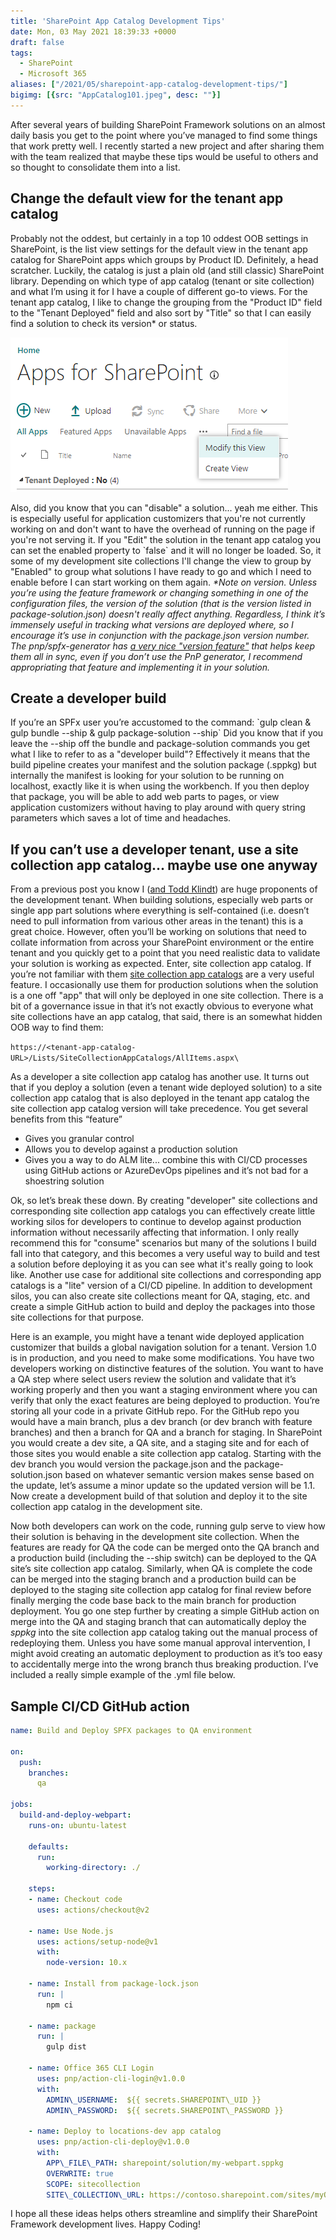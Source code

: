 ```yaml
---
title: 'SharePoint App Catalog Development Tips'
date: Mon, 03 May 2021 18:39:33 +0000
draft: false
tags: 
  - SharePoint
  - Microsoft 365
aliases: ["/2021/05/sharepoint-app-catalog-development-tips/"]
bigimg: [{src: "AppCatalog101.jpeg", desc: ""}]
---
```


After several years of building SharePoint Framework solutions on an almost daily basis you get to the point where you’ve managed to find some things that work pretty well. I recently started a new project and after sharing them with the team realized that maybe these tips would be useful to others and so thought to consolidate them into a list.

## Change the default view for the tenant app catalog

Probably not the oddest, but certainly in a top 10 oddest OOB settings in SharePoint, is the list view settings for the default view in the tenant app catalog for SharePoint apps which groups by Product ID. Definitely, a head scratcher. Luckily, the catalog is just a plain old (and still classic) SharePoint library. Depending on which type of app catalog (tenant or site collection) and what I’m using it for I have a couple of different go-to views. For the tenant app catalog, I like to change the grouping from the "Product ID" field to the "Tenant Deployed" field and also sort by "Title" so that I can easily find a solution to check its version\* or status.

![ModifyView](ModifyView.png)

Also, did you know that you can "disable" a solution... yeah me either. This is especially useful for application customizers that you're not currently working on and don't want to have the overhead of running on the page if you're not serving it. If you "Edit" the solution in the tenant app catalog you can set the enabled property to \`false\` and it will no longer be loaded. So, it some of my development site collections I'll change the view to group by "Enabled" to group what solutions I have ready to go and which I need to enable before I can start working on them again. _\*Note on version. Unless you’re using the feature framework or changing something in one of the configuration files, the version of the solution (that is the version listed in package-solution.json) doesn't really affect anything. Regardless, I think it’s immensely useful in tracking what versions are deployed where, so I encourage it’s use in conjunction with the package.json version number. The pnp/spfx-generator has [a very nice "version feature"](https://pnp.github.io/generator-spfx/usage/#npm-version) that helps keep them all in sync, even if you don’t use the PnP generator, I recommend appropriating that feature and implementing it in your solution._

## Create a developer build

If you’re an SPFx user you’re accustomed to the command: \`gulp clean & gulp bundle --ship & gulp package-solution --ship\` Did you know that if you leave the --ship off the bundle and package-solution commands you get what I like to refer to as a "developer build"? Effectively it means that the build pipeline creates your manifest and the solution package (.sppkg) but internally the manifest is looking for your solution to be running on localhost, exactly like it is when using the workbench. If you then deploy that package, you will be able to add web parts to pages, or view application customizers without having to play around with query string parameters which saves a lot of time and headaches.

## If you can’t use a developer tenant, use a site collection app catalog... maybe use one anyway

From a previous post you know I ([and Todd Klindt](https://www.toddklindt.com/blog/Lists/Posts/Post.aspx?ID=884)) are huge proponents of the development tenant. When building solutions, especially web parts or single app part solutions where everything is self-contained (i.e. doesn’t need to pull information from various other areas in the tenant) this is a great choice. However, often you’ll be working on solutions that need to collate information from across your SharePoint environment or the entire tenant and you quickly get to a point that you need realistic data to validate your solution is working as expected. Enter, site collection app catalog. If you’re not familiar with them [site collection app catalogs](https://docs.microsoft.com/en-us/sharepoint/dev/general-development/site-collection-app-catalog) are a very useful feature. I occasionally use them for production solutions when the solution is a one off "app" that will only be deployed in one site collection. There is a bit of a governance issue in that it’s not exactly obvious to everyone what site collections have an app catalog, that said, there is an somewhat hidden OOB way to find them:

`https://<tenant-app-catalog-URL>/Lists/SiteCollectionAppCatalogs/AllItems.aspx\`

As a developer a site collection app catalog has another use. It turns out that if you deploy a solution (even a tenant wide deployed solution) to a site collection app catalog that is also deployed in the tenant app catalog the site collection app catalog version will take precedence. You get several benefits from this “feature”

* Gives you granular control
* Allows you to develop against a production solution
* Gives you a way to do ALM lite... combine this with CI/CD processes using GitHub actions or AzureDevOps pipelines and it’s not bad for a shoestring solution

Ok, so let’s break these down. By creating "developer" site collections and corresponding site collection app catalogs you can effectively create little working silos for developers to continue to develop against production information without necessarily affecting that information. I only really recommend this for "consume" scenarios but many of the solutions I build fall into that category, and this becomes a very useful way to build and test a solution before deploying it as you can see what it's really going to look like. Another use case for additional site collections and corresponding app catalogs is a "lite" version of a CI/CD pipeline. In addition to development silos, you can also create site collections meant for QA, staging, etc. and create a simple GitHub action to build and deploy the packages into those site collections for that purpose.

Here is an example, you might have a tenant wide deployed application customizer that builds a global navigation solution for a tenant. Version 1.0 is in production, and you need to make some modifications. You have two developers working on distinctive features of the solution. You want to have a QA step where select users review the solution and validate that it’s working properly and then you want a staging environment where you can verify that only the exact features are being deployed to production. You’re storing all your code in a private GitHub repo. For the GitHub repo you would have a main branch, plus a dev branch (or dev branch with feature branches) and then a branch for QA and a branch for staging. In SharePoint you would create a dev site, a QA site, and a staging site and for each of those sites you would enable a site collection app catalog. Starting with the dev branch you would version the package.json and the package-solution.json based on whatever semantic version makes sense based on the update, let’s assume a minor update so the updated version will be 1.1. Now create a development build of that solution and deploy it to the site collection app catalog in the development site.

Now both developers can work on the code, running gulp serve to view how their solution is behaving in the development site collection. When the features are ready for QA the code can be merged onto the QA branch and a production build (including the --ship switch) can be deployed to the QA site’s site collection app catalog. Similarly, when QA is complete the code can be merged into the staging branch and a production build can be deployed to the staging site collection app catalog for final review before finally merging the code base back to the main branch for production deployment. You go one step further by creating a simple GitHub action on merge into the QA and staging branch that can automatically deploy the _sppkg_ into the site collection app catalog taking out the manual process of redeploying them. Unless you have some manual approval intervention, I might avoid creating an automatic deployment to production as it’s too easy to accidentally merge into the wrong branch thus breaking production. I’ve included a really simple example of the .yml file below.

## Sample CI/CD GitHub action

```yml
name: Build and Deploy SPFX packages to QA environment

on: 
  push: 
    branches: 
      qa

jobs:
  build-and-deploy-webpart:
    runs-on: ubuntu-latest

    defaults:
      run:
        working-directory: ./
    
    steps:
    - name: Checkout code
      uses: actions/checkout@v2
      
    - name: Use Node.js
      uses: actions/setup-node@v1
      with:
        node-version: 10.x
    
    - name: Install from package-lock.json
      run: |
        npm ci
  
    - name: package
      run: |
        gulp dist

    - name: Office 365 CLI Login
      uses: pnp/action-cli-login@v1.0.0
      with:
        ADMIN\_USERNAME:  ${{ secrets.SHAREPOINT\_UID }}
        ADMIN\_PASSWORD:  ${{ secrets.SHAREPOINT\_PASSWORD }}

    - name: Deploy to locations-dev app catalog
      uses: pnp/action-cli-deploy@v1.0.0
      with:
        APP\_FILE\_PATH: sharepoint/solution/my-webpart.sppkg
        OVERWRITE: true
        SCOPE: sitecollection
        SITE\_COLLECTION\_URL: https://contoso.sharepoint.com/sites/myQASite
```

I hope all these ideas helps others streamline and simplify their SharePoint Framework development lives. Happy Coding!
